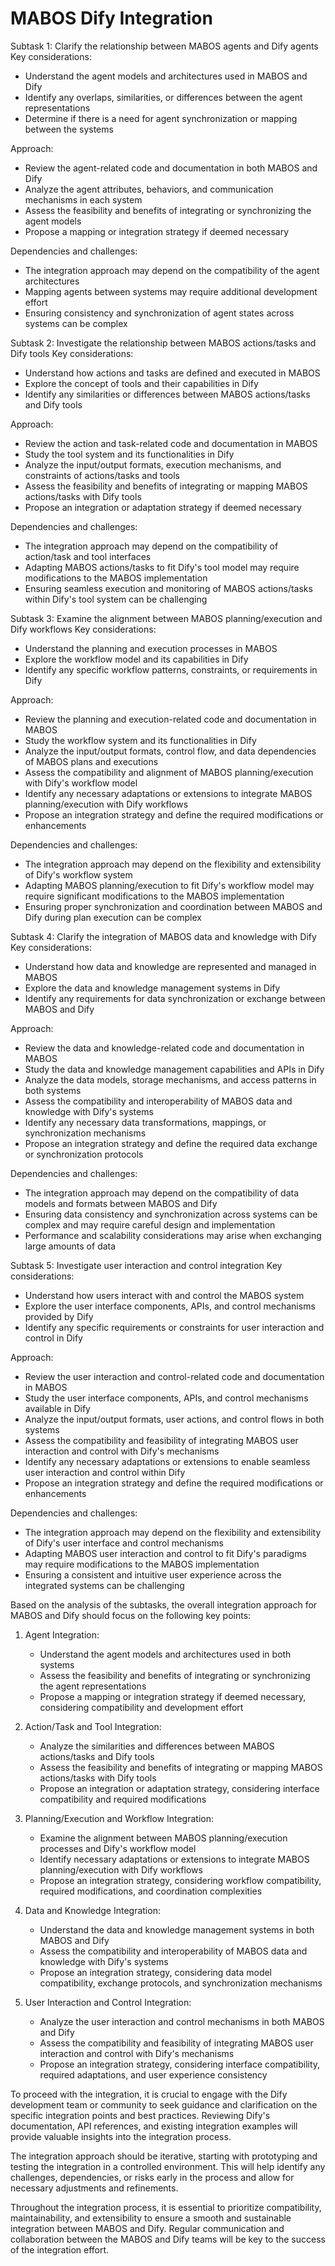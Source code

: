 # MABOS Dify Integration

<subtasks>

Subtask 1: Clarify the relationship between MABOS agents and Dify agents
Key considerations:
- Understand the agent models and architectures used in MABOS and Dify
- Identify any overlaps, similarities, or differences between the agent representations
- Determine if there is a need for agent synchronization or mapping between the systems

Approach:
- Review the agent-related code and documentation in both MABOS and Dify
- Analyze the agent attributes, behaviors, and communication mechanisms in each system
- Assess the feasibility and benefits of integrating or synchronizing the agent models
- Propose a mapping or integration strategy if deemed necessary

Dependencies and challenges:
- The integration approach may depend on the compatibility of the agent architectures
- Mapping agents between systems may require additional development effort
- Ensuring consistency and synchronization of agent states across systems can be complex

Subtask 2: Investigate the relationship between MABOS actions/tasks and Dify tools
Key considerations:
- Understand how actions and tasks are defined and executed in MABOS
- Explore the concept of tools and their capabilities in Dify
- Identify any similarities or differences between MABOS actions/tasks and Dify tools

Approach:
- Review the action and task-related code and documentation in MABOS
- Study the tool system and its functionalities in Dify
- Analyze the input/output formats, execution mechanisms, and constraints of actions/tasks and tools
- Assess the feasibility and benefits of integrating or mapping MABOS actions/tasks with Dify tools
- Propose an integration or adaptation strategy if deemed necessary

Dependencies and challenges:
- The integration approach may depend on the compatibility of action/task and tool interfaces
- Adapting MABOS actions/tasks to fit Dify's tool model may require modifications to the MABOS implementation
- Ensuring seamless execution and monitoring of MABOS actions/tasks within Dify's tool system can be challenging

Subtask 3: Examine the alignment between MABOS planning/execution and Dify workflows
Key considerations:
- Understand the planning and execution processes in MABOS
- Explore the workflow model and its capabilities in Dify
- Identify any specific workflow patterns, constraints, or requirements in Dify

Approach:
- Review the planning and execution-related code and documentation in MABOS
- Study the workflow system and its functionalities in Dify
- Analyze the input/output formats, control flow, and data dependencies of MABOS plans and executions
- Assess the compatibility and alignment of MABOS planning/execution with Dify's workflow model
- Identify any necessary adaptations or extensions to integrate MABOS planning/execution with Dify workflows
- Propose an integration strategy and define the required modifications or enhancements

Dependencies and challenges:
- The integration approach may depend on the flexibility and extensibility of Dify's workflow system
- Adapting MABOS planning/execution to fit Dify's workflow model may require significant modifications to the MABOS implementation
- Ensuring proper synchronization and coordination between MABOS and Dify during plan execution can be complex

Subtask 4: Clarify the integration of MABOS data and knowledge with Dify
Key considerations:
- Understand how data and knowledge are represented and managed in MABOS
- Explore the data and knowledge management systems in Dify
- Identify any requirements for data synchronization or exchange between MABOS and Dify

Approach:
- Review the data and knowledge-related code and documentation in MABOS
- Study the data and knowledge management capabilities and APIs in Dify
- Analyze the data models, storage mechanisms, and access patterns in both systems
- Assess the compatibility and interoperability of MABOS data and knowledge with Dify's systems
- Identify any necessary data transformations, mappings, or synchronization mechanisms
- Propose an integration strategy and define the required data exchange or synchronization protocols

Dependencies and challenges:
- The integration approach may depend on the compatibility of data models and formats between MABOS and Dify
- Ensuring data consistency and synchronization across systems can be complex and may require careful design and implementation
- Performance and scalability considerations may arise when exchanging large amounts of data

Subtask 5: Investigate user interaction and control integration
Key considerations:
- Understand how users interact with and control the MABOS system
- Explore the user interface components, APIs, and control mechanisms provided by Dify
- Identify any specific requirements or constraints for user interaction and control in Dify

Approach:
- Review the user interaction and control-related code and documentation in MABOS
- Study the user interface components, APIs, and control mechanisms available in Dify
- Analyze the input/output formats, user actions, and control flows in both systems
- Assess the compatibility and feasibility of integrating MABOS user interaction and control with Dify's mechanisms
- Identify any necessary adaptations or extensions to enable seamless user interaction and control within Dify
- Propose an integration strategy and define the required modifications or enhancements

Dependencies and challenges:
- The integration approach may depend on the flexibility and extensibility of Dify's user interface and control mechanisms
- Adapting MABOS user interaction and control to fit Dify's paradigms may require modifications to the MABOS implementation
- Ensuring a consistent and intuitive user experience across the integrated systems can be challenging

</subtasks>

<summary>
Based on the analysis of the subtasks, the overall integration approach for MABOS and Dify should focus on the following key points:

1. Agent Integration:
   - Understand the agent models and architectures used in both systems
   - Assess the feasibility and benefits of integrating or synchronizing the agent representations
   - Propose a mapping or integration strategy if deemed necessary, considering compatibility and development effort

2. Action/Task and Tool Integration:
   - Analyze the similarities and differences between MABOS actions/tasks and Dify tools
   - Assess the feasibility and benefits of integrating or mapping MABOS actions/tasks with Dify tools
   - Propose an integration or adaptation strategy, considering interface compatibility and required modifications

3. Planning/Execution and Workflow Integration:
   - Examine the alignment between MABOS planning/execution processes and Dify's workflow model
   - Identify necessary adaptations or extensions to integrate MABOS planning/execution with Dify workflows
   - Propose an integration strategy, considering workflow compatibility, required modifications, and coordination complexities

4. Data and Knowledge Integration:
   - Understand the data and knowledge management systems in both MABOS and Dify
   - Assess the compatibility and interoperability of MABOS data and knowledge with Dify's systems
   - Propose an integration strategy, considering data model compatibility, exchange protocols, and synchronization mechanisms

5. User Interaction and Control Integration:
   - Analyze the user interaction and control mechanisms in both MABOS and Dify
   - Assess the compatibility and feasibility of integrating MABOS user interaction and control with Dify's mechanisms
   - Propose an integration strategy, considering interface compatibility, required adaptations, and user experience consistency

To proceed with the integration, it is crucial to engage with the Dify development team or community to seek guidance and clarification on the specific integration points and best practices. Reviewing Dify's documentation, API references, and existing integration examples will provide valuable insights into the integration process.

The integration approach should be iterative, starting with prototyping and testing the integration in a controlled environment. This will help identify any challenges, dependencies, or risks early in the process and allow for necessary adjustments and refinements.

Throughout the integration process, it is essential to prioritize compatibility, maintainability, and extensibility to ensure a smooth and sustainable integration between MABOS and Dify. Regular communication and collaboration between the MABOS and Dify teams will be key to the success of the integration effort.
</summary>